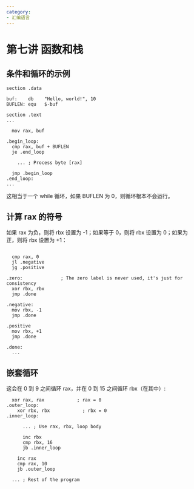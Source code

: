 ```yaml
---
category: 
- 汇编语言
---
```



# 第七讲  函数和栈

## 条件和循环的示例

```x86asm
section .data

buf:    db    "Hello, world!", 10
BUFLEN: equ   $-buf

section .text
...

  mov rax, buf

.begin_loop:
  cmp rax, buf + BUFLEN
  je .end_loop

    ... ; Process byte [rax]

  jmp .begin_loop
.end_loop:
...
```

这相当于一个 while 循环，如果 BUFLEN 为 0，则循环根本不会运行。

## 计算 rax 的符号

如果 rax 为负，则将 rbx 设置为 -1；如果等于 0，则将 rbx 设置为 0；如果为正，则将 rbx 设置为 +1：

```x86asm

  cmp rax, 0
  jl .negative
  jg .positive

.zero:              ; The zero label is never used, it's just for consistency
  xor rbx, rbx
  jmp .done

.negative:
  mov rbx, -1
  jmp .done

.positive
  mov rbx, +1
  jmp .done

.done:
  ...
```

## 嵌套循环

这会在 0 到 9 之间循环 rax，并在 0 到 15 之间循环 rbx（在其中）:

```x86asm
  xor rax, rax            ; rax = 0  
.outer_loop:
    xor rbx, rbx            ; rbx = 0
.inner_loop:
        
      ... ; Use rax, rbx, loop body

      inc rbx
      cmp rbx, 16
      jb .inner_loop

    inc rax
    cmp rax, 10
    jb .outer_loop

  ... ; Rest of the program
```